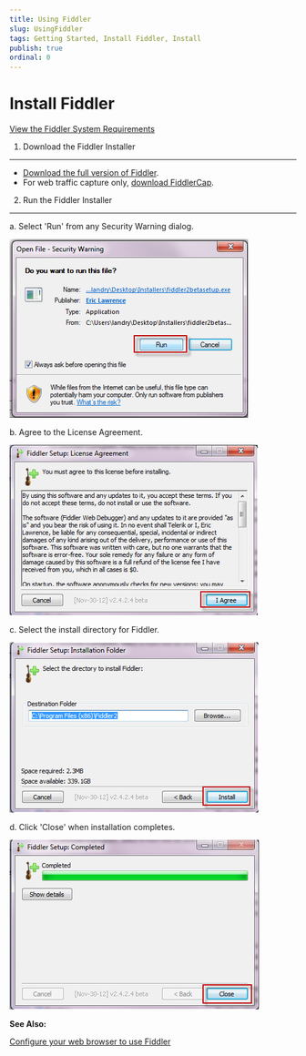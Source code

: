 ```yaml
---
title: Using Fiddler
slug: UsingFiddler
tags: Getting Started, Install Fiddler, Install
publish: true
ordinal: 0
---
```



Install Fiddler
===============

[View the Fiddler System Requirements][1]

1. Download the Fiddler Installer
---------------------------------

+  [Download the full version of Fiddler][1].
+  For web traffic capture only, [download FiddlerCap][2].


2. Run the Fiddler Installer
----------------------------
a. Select 'Run' from any Security Warning dialog.

![Setup Security Warning][3]

b. Agree to the License Agreement.

![Agree to License Agreement][4]

c. Select the install directory for Fiddler.

![Select Install Directory][5]

d. Click 'Close' when installation completes.

![Fiddler Setup Completed][6]

**See Also:**

[Configure your web browser to use Fiddler][7]

[1]: ../../../install
[2]: http://www.fiddlercap.com/FiddlerCap/
[3]: ../../images/ConfigureFiddler/SetupSecurityWarning.png
[4]: ../../images/ConfigureFiddler/AgreetoLicenseAgreement.png
[5]: ../../images/ConfigureFiddler/SelectInstallDirectory.png
[6]: ../../images/ConfigureFiddler/FiddlerSetupCompleted.png
[7]: ./ConfigureBrowser.md
